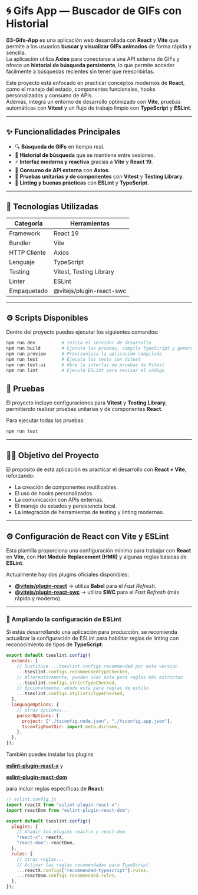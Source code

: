 # 🌀 Gifs App — Buscador de GIFs con Historial

**03-Gifs-App** es una aplicación web desarrollada con **React** y **Vite** que permite a los usuarios **buscar y visualizar GIFs animados** de forma rápida y sencilla.  
La aplicación utiliza **Axios** para conectarse a una API externa de GIFs y ofrece un **historial de búsqueda persistente**, lo que permite acceder fácilmente a búsquedas recientes sin tener que reescribirlas.

Este proyecto está enfocado en practicar conceptos modernos de **React**, como el manejo del estado, componentes funcionales, hooks personalizados y consumo de APIs.  
Además, integra un entorno de desarrollo optimizado con **Vite**, pruebas automáticas con **Vitest** y un flujo de trabajo limpio con **TypeScript** y **ESLint**.

---

## ✨ Funcionalidades Principales

- 🔍 **Búsqueda de GIFs** en tiempo real.
- 🧠 **Historial de búsqueda** que se mantiene entre sesiones.
- ⚡ **Interfaz moderna y reactiva** gracias a **Vite** y **React 19**.
- 📡 **Consumo de API externa** con **Axios**.
- 🧪 **Pruebas unitarias y de componentes** con **Vitest** y **Testing Library**.
- 🧹 **Linting y buenas prácticas** con **ESLint** y **TypeScript**.

---

## 🧱 Tecnologías Utilizadas

| Categoría    | Herramientas             |
| ------------ | ------------------------ |
| Framework    | React 19                 |
| Bundler      | Vite                     |
| HTTP Cliente | Axios                    |
| Lenguaje     | TypeScript               |
| Testing      | Vitest, Testing Library  |
| Linter       | ESLint                   |
| Empaquetado  | @vitejs/plugin-react-swc |

---

## ⚙️ Scripts Disponibles

Dentro del proyecto puedes ejecutar los siguientes comandos:

```bash
npm run dev          # Inicia el servidor de desarrollo
npm run build        # Ejecuta las pruebas, compila TypeScript y genera la build de producción
npm run preview      # Previsualiza la aplicación compilada
npm run test         # Ejecuta los tests con Vitest
npm run test:ui      # Abre la interfaz de pruebas de Vitest
npm run lint         # Ejecuta ESLint para revisar el código
```

## 🧪 Pruebas

El proyecto incluye configuraciones para **Vitest** y **Testing Library**, permitiendo realizar pruebas unitarias y de componentes **React**.

Para ejecutar todas las pruebas:

```bash
npm run test

```

---

## 🧑‍💻 Objetivo del Proyecto

El propósito de esta aplicación es practicar el desarrollo con **React + Vite**, reforzando:

- La creación de componentes reutilizables.
- El uso de hooks personalizados.
- La comunicación con APIs externas.
- El manejo de estados y persistencia local.
- La integración de herramientas de testing y linting modernas.

---

## ⚙️ Configuración de React con Vite y ESLint

Esta plantilla proporciona una configuración mínima para trabajar con **React** en **Vite**, con **Hot Module Replacement (HMR)** y algunas reglas básicas de **ESLint**.

Actualmente hay dos plugins oficiales disponibles:

- [**@vitejs/plugin-react**](https://github.com/vitejs/vite-plugin-react/blob/main/packages/plugin-react)
  → utiliza **Babel** para el _Fast Refresh_.
- [**@vitejs/plugin-react-swc**](https://github.com/vitejs/vite-plugin-react/blob/main/packages/plugin-react-swc)
  → utiliza **SWC** para el _Fast Refresh_ (más rápido y moderno).

---

### 🔧 Ampliando la configuración de ESLint

Si estás desarrollando una aplicación para producción, se recomienda actualizar la configuración de ESLint para habilitar reglas de linting con reconocimiento de tipos de **TypeScript**:

```jsx
export default tseslint.config({
  extends: [
    // Sustituye ...tseslint.configs.recommended por esta versión
    ...tseslint.configs.recommendedTypeChecked,
    // Alternativamente, puedes usar esta para reglas más estrictas
    ...tseslint.configs.strictTypeChecked,
    // Opcionalmente, añade esta para reglas de estilo
    ...tseslint.configs.stylisticTypeChecked,
  ],
  languageOptions: {
    // otras opciones...
    parserOptions: {
      project: ["./tsconfig.node.json", "./tsconfig.app.json"],
      tsconfigRootDir: import.meta.dirname,
    },
  },
});
```

También puedes instalar los plugins

[**eslint-plugin-react-x**](https://github.com/Rel1cx/eslint-react/tree/main/packages/plugins/eslint-plugin-react-x) y

[**eslint-plugin-react-dom**](https://github.com/Rel1cx/eslint-react/tree/main/packages/plugins/eslint-plugin-react-dom)

para incluir reglas específicas de **React**:

```jsx
// eslint.config.js
import reactX from "eslint-plugin-react-x";
import reactDom from "eslint-plugin-react-dom";

export default tseslint.config({
  plugins: {
    // Añadir los plugins react-x y react-dom
    "react-x": reactX,
    "react-dom": reactDom,
  },
  rules: {
    // otras reglas...
    // Activar las reglas recomendadas para TypeScript
    ...reactX.configs["recommended-typescript"].rules,
    ...reactDom.configs.recommended.rules,
  },
});
```
